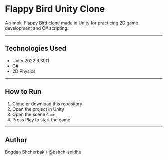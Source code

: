 # Flappy Bird Unity Clone

A simple Flappy Bird clone made in Unity for practicing 2D game development and C# scripting.

---

## Technologies Used

- Unity 2022.3.30f1  
- C#  
- 2D Physics

---

## How to Run

1. Clone or download this repository
2. Open the project in Unity
3. Open the scene `Game`
4. Press Play to start the game

---

## Author

Bogdan Shcherbak / @bshch-seidhe
